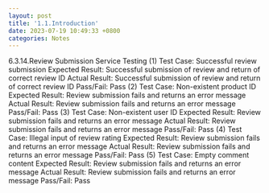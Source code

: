 ```yaml
---
layout: post
title: '1.1.Introduction'
date: 2023-07-19 10:49:33 +0800
categories: Notes
---
```


6.3.14.Review Submission Service Testing
(1) Test Case: Successful review submission
Expected Result: Successful submission of review and return of correct review ID
Actual Result: Successful submission of review and return of correct review ID
Pass/Fail: Pass
(2) Test Case: Non-existent product ID
Expected Result: Review submission fails and returns an error message
Actual Result: Review submission fails and returns an error message
Pass/Fail: Pass
(3) Test Case: Non-existent user ID
Expected Result: Review submission fails and returns an error message
Actual Result: Review submission fails and returns an error message
Pass/Fail: Pass
(4) Test Case: Illegal input of review rating
Expected Result: Review submission fails and returns an error message
Actual Result: Review submission fails and returns an error message
Pass/Fail: Pass
(5) Test Case: Empty comment content
Expected Result: Review submission fails and returns an error message
Actual Result: Review submission fails and returns an error message
Pass/Fail: Pass
